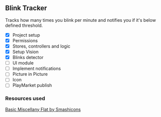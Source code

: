 ## Blink Tracker

Tracks how many times you blink per minute and notifies you if it's below defined threshold.

- [x] Project setup
- [x] Permissions
- [x] Stores, controllers and logic
- [x] Setup Vision
- [x] Blinks detector
- [ ] UI module
- [ ] Implement notifications
- [ ] Picture in Picture
- [ ] Icon
- [ ] PlayMarket publish

### Resources used

[Basic Miscellany Flat by Smashicons](https://www.flaticon.com/authors/smashicons)
